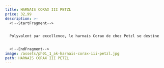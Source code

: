 ```yaml
---
title: HARNAIS CORAX III PETZL
price: 32,99
description: >-
  <!--StartFragment-->


  Polyvalent par excellence, le harnais Corax de chez Petzl se destine aux utilisateurs recherchant facilité d'utilisation et confort pour la pratique de l'escalade, de l'alpinisme ou de la via ferrata. En résumé , un harnais facile à utiliser et confortable destiné au plus grand nombre.


  <!--EndFragment-->
image: /assets/ph01_1_ak-harnais-corax-iii-petzl.jpg
path: HARNAIS CORAX III PETZL
---
```

